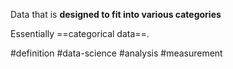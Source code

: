 Data that is **designed to fit into various categories**

Essentially ==categorical data==.




#definition #data-science #analysis #measurement